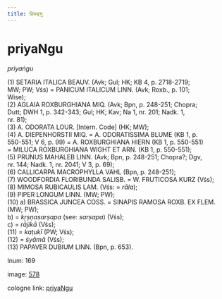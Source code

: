 ```yaml
---
title: प्रियङ्गु
---
```


# priyaNgu

<i>priyaṅgu</i>  <div n="P" />(1) <bot>SETARIA ITALICA BEAUV.</bot> (Avk; Gul; HK; KB 4, p. 2718-2719; <div n="lb" />MW; PW; Vśs) = <bot>PANICUM ITALICUM LINN.</bot> (Avk; Roxb., p. 101; <div n="lb" />Wise); <div n="P" />(2) <bot>AGLAIA ROXBURGHIANA MIQ.</bot> (Avk; Bpn, p. 248-251; Chopra; <div n="lb" />Dutt; DWH 1, p. 342-343; Gul; HK; Kav; Na 1, nr. 201; Nadk. 1, <div n="lb" />nr. 81); <div n="P" />(3) <bot>A. ODORATA LOUR.</bot> [Intern. Code] (HK; MW); <div n="P" />(4) <bot>A. DIEPENHORSTII MIQ.</bot> = <bot>A. ODORATISSIMA BLUME</bot> (KB 1, p. <div n="lb" />550-551; V 6, p. 99) = <bot>A. ROXBURGHIANA HIERN</bot> (KB 1, p. 550-551) <div n="lb" />= <bot>MILUCA ROXBURGHIANA WIGHT ET ARN.</bot> (KB 1, p. 550-551); <div n="P" />(5) <bot>PRUNUS MAHALEB LINN.</bot> (Avk; Bpn, p. 248-251; Chopra?; Dgv, <div n="lb" />nr. 144; Nadk. 1, nr. 2041; V 3, p. 69); <div n="P" />(6) <bot>CALLICARPA MACROPHYLLA VAHL</bot> (Bpn, p. 248-251); <div n="P" />(7) <bot>WOODFORDIA FLORIBUNDA SALISB.</bot> = <bot>W. FRUTICOSA KURZ</bot> (Vśs); <div n="P" />(8) <bot>MIMOSA RUBICAULIS LAM.</bot> (Vśs: = <i>rāla</i>); <div n="P" />(9) <bot>PIPER LONGUM LINN.</bot> (MW; PW); <div n="P" />(10) a) <bot>BRASSICA JUNCEA COSS.</bot> = <bot>SINAPIS RAMOSA ROXB. EX FLEM.</bot> <div n="lb" />(MW; PW); <div n="lb" />b) = <i>kṛṣṇasarṣapa</i> (see: <i>sarṣapa</i>) (Vśs); <div n="lb" />c) = <i>rājikā</i> (Vśs); <div n="P" />(11) = <i>kaṭukī</i> (PW; Vśs); <div n="P" />(12) = <i>śyāmā</i> (Vśs); <div n="P" />(13) <bot>PAPAVER DUBIUM LINN.</bot> (Bpn, p. 653).

lnum: 169

image: [578](https://www.sanskrit-lexicon.uni-koeln.de/scans/csl-apidev/servepdf.php?dict=snp&page=578)

cologne link: [priyaNgu](https://sanskrit-lexicon.uni-koeln.de/scans/csl-apidev/getword.php?dict=snp&key=priyaNgu)

